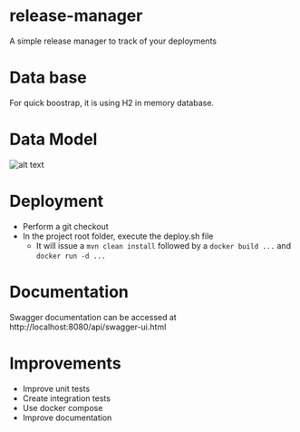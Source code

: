 # release-manager
A simple release manager to track of your deployments

# Data base
For quick boostrap, it is using H2 in memory database.

# Data Model
![alt text][logo]

[logo]: https://i.imgur.com/Eg8tKPE.png

# Deployment
- Perform a git checkout
- In the project root folder, execute the deploy.sh file
  - It will issue a `mvn clean install` followed by a `docker build ...` and `docker run -d ...`

# Documentation
Swagger documentation can be accessed at http://localhost:8080/api/swagger-ui.html

# Improvements
- Improve unit tests
- Create integration tests
- Use docker compose
- Improve documentation
